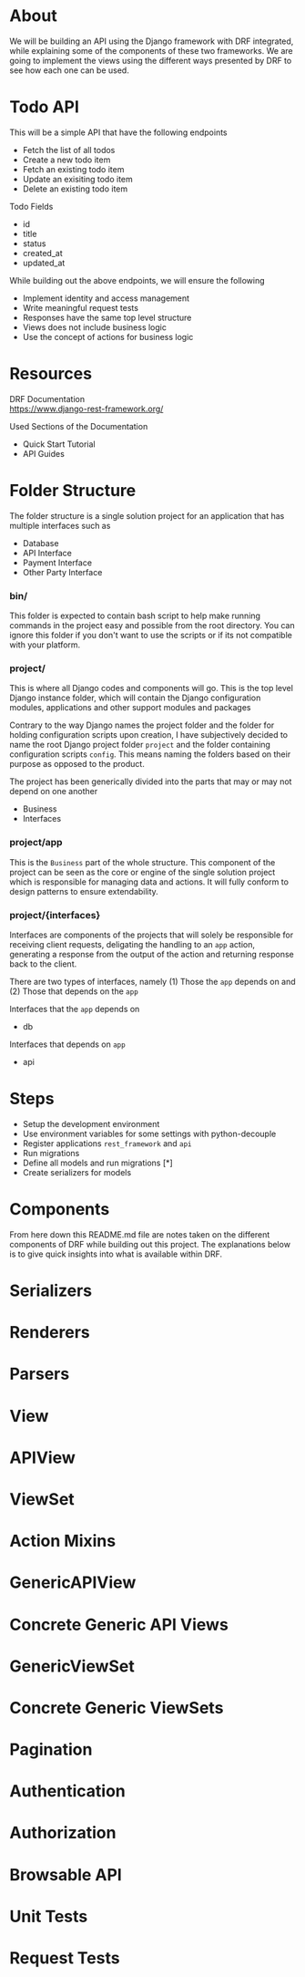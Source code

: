 # About

We will be building an API using the Django framework with DRF integrated, while explaining some of the components of these two frameworks. We are going to implement the views using the different ways presented by DRF to see how each one can be used.

# Todo API

This will be a simple API that have the following endpoints
- Fetch the list of all todos
- Create a new todo item
- Fetch an existing todo item
- Update an exisiting todo item
- Delete an existing todo item

Todo Fields
- id
- title
- status
- created_at
- updated_at

While building out the above endpoints, we will ensure the following
- Implement identity and access management
- Write meaningful request tests
- Responses have the same top level structure
- Views does not include business logic
- Use the concept of actions for business logic

# Resources

DRF Documentation<br>
https://www.django-rest-framework.org/

Used Sections of the Documentation
- Quick Start Tutorial
- API Guides

# Folder Structure

The folder structure is a single solution project for an application that has multiple interfaces such as
- Database
- API Interface
- Payment Interface
- Other Party Interface

### bin/

This folder is expected to contain bash script to help make running commands in the project easy and possible from the root directory. You can ignore this folder if you don't want to use the scripts or if its not compatible with your platform.

### project/

This is where all Django codes and components will go. This is the top level Django instance folder, which will contain the Django configuration modules, applications and other support modules and packages

Contrary to the way Django names the project folder and the folder for holding configuration scripts upon creation, I have subjectively decided to name the root Django project folder `project` and the folder containing configuration scripts `config`. This means naming the folders based on their purpose as opposed to the product.

The project has been generically divided into the parts that may or may not depend on one another
- Business
- Interfaces

### project/app

This is the `Business` part of the whole structure. This component of the project can be seen as the core or engine of the single solution project which is responsible for managing data and actions. It will fully conform to design patterns to ensure extendability.

### project/{interfaces}

Interfaces are components of the projects that will solely be responsible for receiving client requests, deligating the handling to an `app` action, generating a response from the output of the action and returning response back to the client.

There are two types of interfaces, namely (1) Those the `app` depends on and (2) Those that depends on the `app`

Interfaces that the `app` depends on
- db

Interfaces that depends on `app`
- api

# Steps

- Setup the development environment
- Use environment variables for some settings with python-decouple
- Register applications `rest_framework` and `api`
- Run migrations
- Define all models and run migrations [*]
- Create serializers for models

# Components

From here down this README.md file are notes taken on the different components of DRF while building out this project. The explanations below is to give quick insights into what is available within DRF.

# Serializers

# Renderers

# Parsers

# View

# APIView

# ViewSet

# Action Mixins

# GenericAPIView

# Concrete Generic API Views

# GenericViewSet

# Concrete Generic ViewSets

# Pagination

# Authentication

# Authorization

# Browsable API

# Unit Tests

# Request Tests
